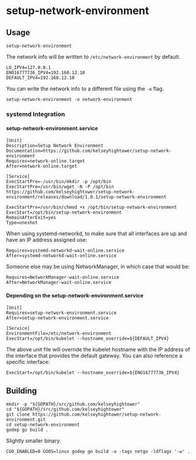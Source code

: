 # setup-network-environment

## Usage

```
setup-network-environment
```

The network info will be written to `/etc/network-environment` by default.

```
LO_IPV4=127.0.0.1
ENO16777736_IPV4=192.168.12.10
DEFAULT_IPV4=192.168.12.10
```

You can write the network info to a different file using the `-o` flag.

```
setup-network-environment -o network-environment
```

### systemd Integration


#### setup-network-environment.service

```
[Unit]
Description=Setup Network Environment
Documentation=https://github.com/kelseyhightower/setup-network-environment
Requires=network-online.target
After=network-online.target

[Service]
ExecStartPre=-/usr/bin/mkdir -p /opt/bin
ExecStartPre=/usr/bin/wget -N -P /opt/bin https://github.com/kelseyhightower/setup-network-environment/releases/download/1.0.1/setup-network-environment

ExecStartPre=/usr/bin/chmod +x /opt/bin/setup-network-environment
ExecStart=/opt/bin/setup-network-environment
RemainAfterExit=yes
Type=oneshot
```

When using systemd-networkd, to make sure that all interfaces are up and have an IP address assigned use:

```
Requires=systemd-networkd-wait-online.service
After=systemd-networkd-wait-online.service
```

Someone else may be using NetworkManager, in which case that would be:

```
Requires=NetworkManager-wait-online.service
After=NetworkManager-wait-online.service
```

#### Depending on the setup-network-environment.service

```
[Unit]
Requires=setup-network-environment.service
After=setup-network-environment.service

[Service]
EnvironmentFile=/etc/network-environment
ExecStart=/opt/bin/kubelet --hostname_override=${DEFAULT_IPV4}
```

The above unit file will override the kubelet hostname with the IP address of the interface that provides the default gateway. You can also reference a specific interface:

```
ExecStart=/opt/bin/kubelet --hostname_override=${ENO16777736_IPV4}
```

## Building

```
mkdir -p "${GOPATH}/src/github.com/kelseyhightower"
cd "${GOPATH}/src/github.com/kelseyhightower"
git clone https://github.com/kelseyhightower/setup-network-environment.git
cd setup-network-environment
godep go build .
```

Slightly smaller binary.

```
CGO_ENABLED=0 GOOS=linux godep go build -a -tags netgo -ldflags '-w' .
```
